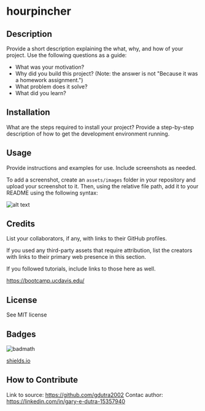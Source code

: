 # hourpincher

## Description

Provide a short description explaining the what, why, and how of your project. Use the following questions as a guide:

- What was your motivation?
- Why did you build this project? (Note: the answer is not "Because it was a homework assignment.")
- What problem does it solve?
- What did you learn?

## Installation

What are the steps required to install your project? Provide a step-by-step description of how to get the development environment running.

## Usage

Provide instructions and examples for use. Include screenshots as needed.

To add a screenshot, create an `assets/images` folder in your repository and upload your screenshot to it. Then, using the relative file path, add it to your README using the following syntax:

![alt text](assets/images/screenshot.png)

## Credits

List your collaborators, if any, with links to their GitHub profiles.

If you used any third-party assets that require attribution, list the creators with links to their primary web presence in this section.

If you followed tutorials, include links to those here as well.

https://bootcamp.ucdavis.edu/

## License

See MIT license

## Badges

![badmath](https://img.shields.io/github/languages/top/nielsenjared/badmath)

[shields.io](https://shields.io/)

## How to Contribute
Link to source:
https://github.com/gdutra2002
Contac author:
https://linkedin.com/in/gary-e-dutra-15357940